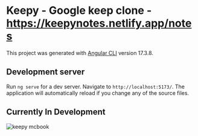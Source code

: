 # Keepy - Google keep clone - https://keepynotes.netlify.app/notes

This project was generated with [Angular CLI](https://github.com/angular/angular-cli) version 17.3.8.

## Development server

Run `ng serve` for a dev server. Navigate to `http://localhost:5173/`. The application will automatically reload if you change any of the source files.

## Currently In Development

![keepy mcbook](https://github.com/user-attachments/assets/22748f4d-cce3-46a4-9d15-421edb875f15)
